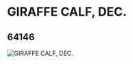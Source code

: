 # GIRAFFE CALF, DEC.
## 64146
![GIRAFFE CALF, DEC.](https://lc-www-live-s.legocdn.com/media/bricks/5/2/6002426.jpg)